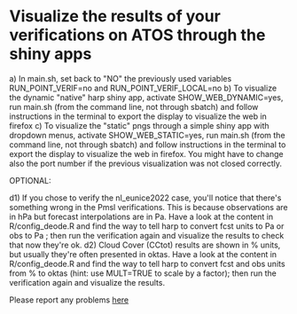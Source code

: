 # Visualize the results of your verifications on ATOS through the shiny apps

a) In main.sh, set back to "NO" the previously used variables RUN_POINT_VERIF=no and RUN_POINT_VERIF_LOCAL=no
b) To visualize the dynamic "native" harp shiny app, activate SHOW_WEB_DYNAMIC=yes, run main.sh (from the command line, not through sbatch) and follow instructions in the terminal to export the display to visualize the web in firefox
c) To visualize the "static" pngs through a simple shiny app with dropdown menus, activate SHOW_WEB_STATIC=yes, run main.sh (from the command line, not through sbatch) and follow instructions in the terminal to export the display to visualize the web in firefox. You might have to change also the port number if the previous visualization was not closed correctly.

OPTIONAL:

d1) If you chose to verify the nl_eunice2022 case, you'll notice that there's something wrong in the Pmsl verifications. This is because observations are in hPa but forecast interpolations are in Pa. Have a look at the content in R/config_deode.R and find the way to tell harp to convert fcst units to Pa or obs to Pa ; then run the verification again and visualize the results to check that now they're ok.
d2) Cloud Cover (CCtot) results are shown in % units, but usually they're often presented in oktas. Have a look at the content in R/config_deode.R and find the way to tell harp to convert fcst  and obs units from % to oktas (hint: use MULT=TRUE to scale by a factor); then run the verification again and visualize the results.


Please report any problems [here](https://github.com/destination-earth-digital-twins/DE330_Training_2024/issues)

